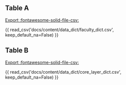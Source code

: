## Table A

[Export :fontawesome-solid-file-csv:](faculty_dict.csv)

{{ read_csv('docs/content/data_dict/faculty_dict.csv', keep_default_na=False) }}

## Table B

[Export :fontawesome-solid-file-csv:](core_layer_dict.csv)

{{ read_csv('docs/content/data_dict/core_layer_dict.csv', keep_default_na=False) }}
